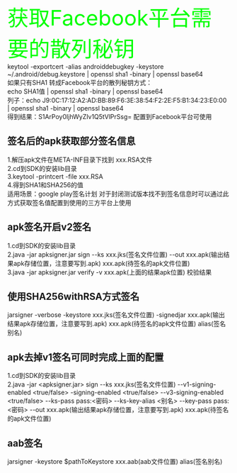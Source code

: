 <font color="#00FF00" size="24px">获取Facebook平台需要的散列秘钥</font>  
keytool -exportcert -alias androiddebugkey -keystore ~/.android/debug.keystore | openssl sha1 -binary | openssl base64  
如果只有SHA1 转成Facebook平台的散列秘钥方式：  
echo SHA1值 | openssl sha1 -binary | openssl base64  
列子：echo J9:0C:17:12:A2:AD:BB:89:F6:3E:38:54:F2:2E:F5:B1:34:23:E0:00 | openssl sha1 -binary | openssl base64  
得到结果：S1ArPoy0IjhWyZIv1Q5tVlPrSsg=  配置到Facebook平台可使用  

## 签名后的apk获取部分签名信息  
1.解压apk文件在META-INF目录下找到 xxx.RSA文件  
2.cd到SDK的安装lib目录  
3.keytool -printcert -file xxx.RSA  
4.得到SHA1和SHA256的值  
适用场景：google play签名计划 对于封闭测试版本找不到签名信息时可以通过此方式获取签名值配置到使用的三方平台上使用  

## apk签名开启v2签名  
1.cd到SDK的安装lib目录  
2.java -jar apksigner.jar sign --ks xxx.jks(签名文件位置) --out xxx.apk(输出结果apk存储位置，注意要写到.apk) xxx.apk(待签名的apk文件位置)  
3.java -jar apksigner.jar verify -v xxx.apk(上面的结果apk位置)  校验结果  

## 使用SHA256withRSA方式签名  
jarsigner -verbose -keystore xxx.jks(签名文件位置) -signedjar xxx.apk(输出结果apk存储位置，注意要写到.apk) xxx.apk(待签名的apk文件位置) alias(签名别名)  

## apk去掉v1签名可同时完成上面的配置  
1.cd到SDK的安装lib目录  
2.java -jar <apksigner.jar> sign --ks xxx.jks(签名文件位置) --v1-signing-enabled <true/false> -signing-enabled <true/false> --v3-signing-enabled <true/false> --ks-pass pass:<密码> --ks-key-alias <别名> --key-pass pass:<密码>  --out xxx.apk(输出结果apk存储位置，注意要写到.apk) xxx.apk(待签名的apk文件位置)  

## aab签名  
jarsigner -keystore $pathToKeystore xxx.aab(aab文件位置) alias(签名别名)






